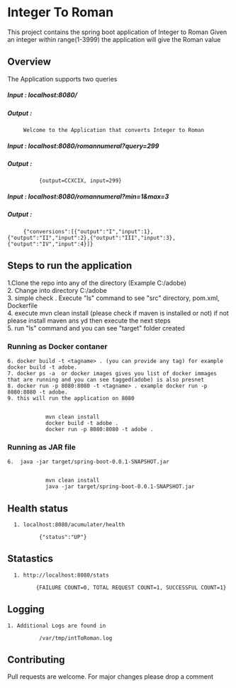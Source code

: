 # Integer To Roman 
This project contains the spring boot application of Integer to Roman 
Given an integer within range(1-3999) the application will give the Roman value 


## Overview
The Application supports two queries 

##### Input : localhost:8080/
##### Output :
         
         Welcome to the Application that converts Integer to Roman
        
##### Input : localhost:8080/romannumeral?query=299  
##### Output :
  
              {output=CCXCIX, input=299}


##### Input : localhost:8080/romannumeral?min=1&max=3
##### Output :
         
         {"conversions":[{"output":"I","input":1},{"output":"II","input":2},{"output":"III","input":3},{"output":"IV","input":4}]}
         

## Steps to run the application 
   1.Clone the repo into any of the directory (Example C:/adobe)  
   2. Change into directory C:/adobe  
   3. simple check . Execute "ls" command to see "src" directory, pom.xml, Dockerfile  
   4. execute mvn clean install (please check if maven is installed or not) if not please install maven ans yd then execute the next steps  
   5. run "ls" command and you can see "target" folder created   
   

   ### Running as Docker contaner 
    6. docker build -t <tagname> . (you can provide any tag) for example docker build -t adobe. 
    7. docker ps -a  or docker images gives you list of docker immages that are running and you can see tagged(adobe) is also presnet  
    8. docker run -p 8080:8080 -t <tagname> . example docker run -p 8080:8080 -t adobe.  
    9. this will run the application on 8080  
    
        
                mvn clean install
                docker build -t adobe .
                docker run -p 8080:8080 -t adobe .
      
      
   ### Running as JAR file
    6.  java -jar target/spring-boot-0.0.1-SNAPSHOT.jar  
    
        
                mvn clean install
                java -jar target/spring-boot-0.0.1-SNAPSHOT.jar
        
         
         
 ## Health status 
      1. localhost:8080/acumulater/health
      
              {"status":"UP"}
       
 
## Statastics
      1. http://localhost:8080/stats  
      
             {FAILURE COUNT=0, TOTAL REQUEST COUNT=1, SUCCESSFUL COUNT=1}
      
## Logging
    1. Additional Logs are found in
            
              /var/tmp/intToRoman.log

## Contributing
Pull requests are welcome. For major changes please drop a comment 



